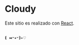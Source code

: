 # Cloudy

Este sitio es realizado con [React](https://github.com/facebook/create-react-app).

### `꒰ ⑅ᵕ༚ᵕ꒱˖♡`
